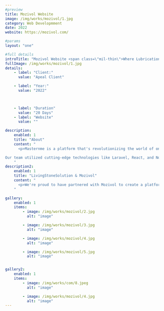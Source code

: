 ```yaml
---
#preview
title: Mozivol Website
image: /img/works/mozivol/1.jpg
category: Web Developmment
date: 2022
website: https://mozivol.com/

#params
layout: "one"

#full details
introTitle: "Mozivol Website <span class=\"mil-thin\">Where Lubrication Meets Innovation </span>"
fullImage: /img/works/mozivol/1.jpg
details:
    - label: "Client:"
      value: "Apeal Client"

    - label: "Year:"
      value: "2022"

      

    - label: "Duration"
      value: "20 Days"
    - label: "Website"
      value: ""

description:
    enabled: 1
    title: "About"
    content: "
      <p>Masternme is a platform that's revolutionizing the world of online education, and we're proud to have played a key role in bringing their vision to life. At Living Stone Solution, we were tasked with building a state-of-the-art learning management system that would enable students to access free and paid courses, book consultations with mentors and teachers, and much more.

Our team utilized cutting-edge technologies like Laravel, React, and Node.js to create a platform that's packed with features and functionality. From a robust wallet system to coupon support to mentor and coach consultations, Mozivol's platform offers everything that students and educators need to excel in the world of online learning.</p>
    "
description2:
    enabled: 1
    title: "LivingStoneSolution & Mozivol"
    content: "
      <p>We're proud to have partnered with Mozivol to create a platform that's intuitive, easy to use, and packed with innovative features. Whether you're a student looking to expand your knowledge or an educator seeking to connect with learners around the world, Mozivol's platform is the perfect place to achieve your goals. And at Living Stone Solution, we're committed to continuing to push the boundaries of what's possible in the world of web development, app development, and Software Development.</p>
    "

gallery: 
    enabled: 1
    items:
        - image: /img/works/mozivol/2.jpg
          alt: "image"

        - image: /img/works/mozivol/3.jpg
          alt: "image"

        - image: /img/works/mozivol/4.jpg
          alt: "image"

        - image: /img/works/mozivol/5.jpg
          alt: "image"


gallery2: 
    enabled: 1
    items:
        - image: /img/works/com/8.jpeg
          alt: "image"

        - image: /img/works/mozivol/4.jpg
          alt: "image"
---
```

